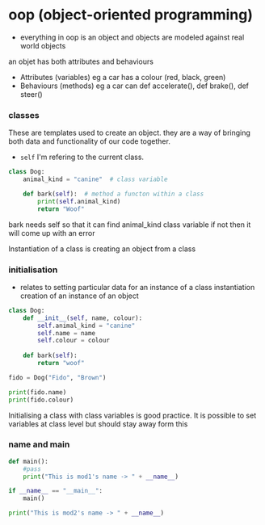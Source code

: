 # oop (object-oriented programming)

- everything in oop is an object and objects are modeled against real world objects 

an objet has both attributes and behaviours 
- Attributes (variables) eg a car has a colour (red, black, green)
- Behaviours (methods) eg a car can def accelerate(), def brake(), def steer()

### classes

These are templates used to create an object. they are a way of bringing both data and functionality of our code together.

- `self` I'm refering to the current class.

``` python
class Dog:
    animal_kind = "canine"  # class variable

    def bark(self):  # method a functon within a class
        print(self.animal_kind)
        return "Woof"
```
bark needs self so that it can find animal_kind class variable if not then it will come up with an error


Instantiation of a class is creating an object from a class

### initialisation 
- relates to setting particular data for an instance of a class
instantiation creation of an instance of an object

```python
class Dog:
    def __init__(self, name, colour):
        self.animal_kind = "canine"
        self.name = name
        self.colour = colour
        
    def bark(self):
        return "woof"

fido = Dog("Fido", "Brown")

print(fido.name)
print(fido.colour)

```
Initialising a class with class variables is good practice. It is possible to set variables at class level but should stay away form this

### name and main 

```python
def main():
    #pass
    print("This is mod1's name -> " + __name__)

if __name__ == "__main__":
    main()
```

```python
print("This is mod2's name -> " + __name__)
```
